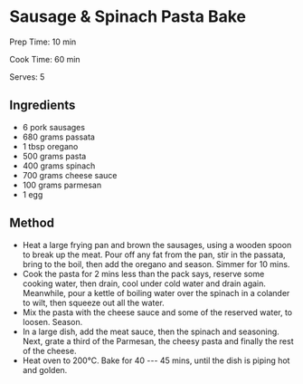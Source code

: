 # Sausage \& Spinach Pasta Bake

Prep Time: 10 min

Cook Time: 60 min

Serves: 5
## Ingredients
* 6 pork sausages
* 680 grams passata
* 1 tbsp oregano
* 500 grams pasta
* 400 grams spinach
* 700 grams cheese sauce
* 100 grams parmesan
* 1 egg


## Method
* Heat a large frying pan and brown the sausages, using a wooden spoon to break up the meat. Pour off any fat from the pan, stir in the passata, bring to the boil, then add the oregano and season. Simmer for 10 mins.
* Cook the pasta for 2 mins less than the pack says, reserve some cooking water, then drain, cool under cold water and drain again. Meanwhile, pour a kettle of boiling water over the spinach in a colander to wilt, then squeeze out all the water.
* Mix the pasta with the cheese sauce and some of the reserved water, to loosen. Season.
* In a large dish, add the meat sauce, then the spinach and seasoning. Next, grate a third of the Parmesan, the cheesy pasta and finally the rest of the cheese.
* Heat oven to 200°C. Bake for 40 --- 45 mins, until the dish is piping hot and golden.
